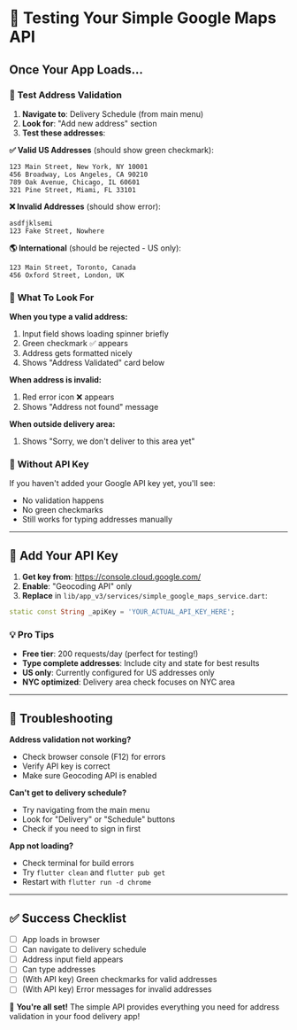 # 🧪 Testing Your Simple Google Maps API

## Once Your App Loads...

### 📍 **Test Address Validation**

1. **Navigate to**: Delivery Schedule (from main menu)
2. **Look for**: "Add new address" section
3. **Test these addresses**:

**✅ Valid US Addresses** (should show green checkmark):
```
123 Main Street, New York, NY 10001
456 Broadway, Los Angeles, CA 90210  
789 Oak Avenue, Chicago, IL 60601
321 Pine Street, Miami, FL 33101
```

**❌ Invalid Addresses** (should show error):
```
asdfjklsemi
123 Fake Street, Nowhere
```

**🌎 International** (should be rejected - US only):
```
123 Main Street, Toronto, Canada
456 Oxford Street, London, UK
```

### 🎯 **What To Look For**

**When you type a valid address:**
1. Input field shows loading spinner briefly
2. Green checkmark ✅ appears  
3. Address gets formatted nicely
4. Shows "Address Validated" card below

**When address is invalid:**
1. Red error icon ❌ appears
2. Shows "Address not found" message

**When outside delivery area:**
1. Shows "Sorry, we don't deliver to this area yet"

### 🚫 **Without API Key**

If you haven't added your Google API key yet, you'll see:
- No validation happens
- No green checkmarks
- Still works for typing addresses manually

---

## 🔧 **Add Your API Key**

1. **Get key from**: https://console.cloud.google.com/
2. **Enable**: "Geocoding API" only
3. **Replace** in `lib/app_v3/services/simple_google_maps_service.dart`:

```dart
static const String _apiKey = 'YOUR_ACTUAL_API_KEY_HERE';
```

### 💡 **Pro Tips**

- **Free tier**: 200 requests/day (perfect for testing!)
- **Type complete addresses**: Include city and state for best results
- **US only**: Currently configured for US addresses only
- **NYC optimized**: Delivery area check focuses on NYC area

---

## 🐛 **Troubleshooting**

**Address validation not working?**
- Check browser console (F12) for errors
- Verify API key is correct
- Make sure Geocoding API is enabled

**Can't get to delivery schedule?**
- Try navigating from the main menu
- Look for "Delivery" or "Schedule" buttons
- Check if you need to sign in first

**App not loading?**
- Check terminal for build errors
- Try `flutter clean` and `flutter pub get`
- Restart with `flutter run -d chrome`

---

## ✅ **Success Checklist**

- [ ] App loads in browser
- [ ] Can navigate to delivery schedule
- [ ] Address input field appears
- [ ] Can type addresses
- [ ] (With API key) Green checkmarks for valid addresses
- [ ] (With API key) Error messages for invalid addresses

🎉 **You're all set!** The simple API provides everything you need for address validation in your food delivery app!
